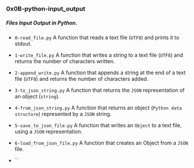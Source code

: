 ### 0x0B-python-input_output

##### Files Input Output in Python.

* `0-read_file.py` A function that reads a text file (`UTF8`) and prints it to stdout.

* `1-write_file.py` A function that writes a string to a text file (`UTF8`) and returns the number of characters written.

* `2-append_write.py` A function that appends a string at the end of a text file (`UTF8`) and returns the number of characters added.

* `3-to_json_string.py` A function that returns the `JSON` representation of an object (`string`).

* `4-from_json_string.py` A function that returns an object (`Python data structure`) represented by a `JSON` string.

* `5-save_to_json_file.py` A function that writes an `Object` to a text file, using a `JSON` representation.

* `6-load_from_json_file.py` A function that creates an Object from a `JSON` file.

* ``
